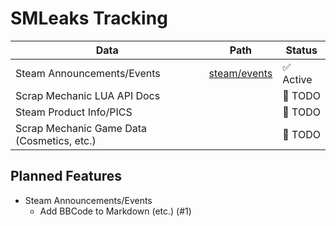 # SMLeaks Tracking

| Data | Path | Status |
|------|------|--------|
| Steam Announcements/Events | [steam/events](steam/events) | ✅ Active |
| Scrap Mechanic LUA API Docs | | 🚧 TODO |
| Steam Product Info/PICS | | 🚧 TODO |
| Scrap Mechanic Game Data (Cosmetics, etc.) | | 🚧 TODO |

## Planned Features

* Steam Announcements/Events
    * Add BBCode to Markdown (etc.) (#1)